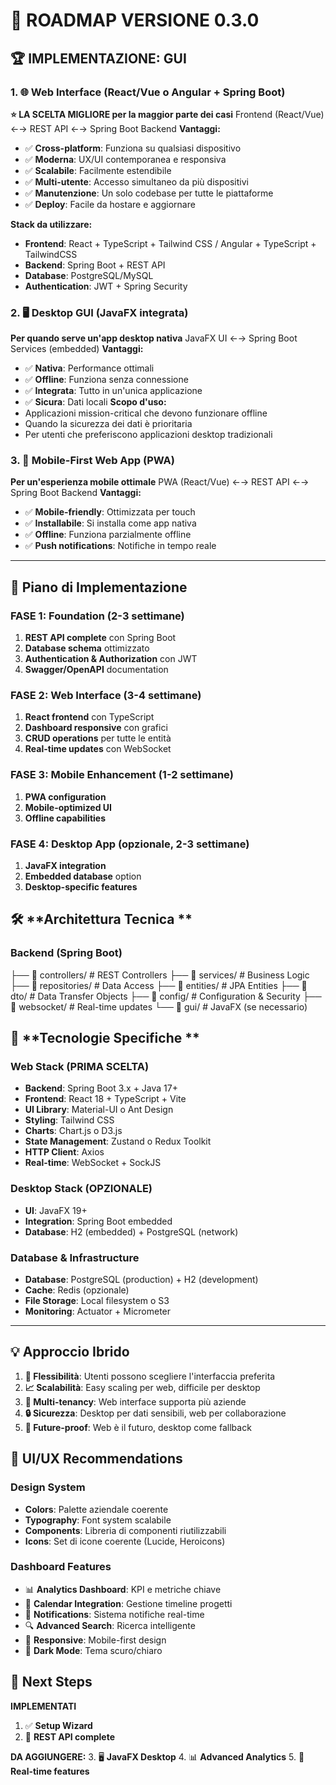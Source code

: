 # 🎨 ROADMAP VERSIONE 0.3.0

## 🏆 **IMPLEMENTAZIONE: GUI**
### 1. 🌐 **Web Interface (React/Vue o Angular + Spring Boot)**
**⭐ LA SCELTA MIGLIORE per la maggior parte dei casi**
Frontend (React/Vue) ←→ REST API ←→ Spring Boot Backend
**Vantaggi:**
- ✅ **Cross-platform**: Funziona su qualsiasi dispositivo
- ✅ **Moderna**: UX/UI contemporanea e responsiva  
- ✅ **Scalabile**: Facilmente estendibile
- ✅ **Multi-utente**: Accesso simultaneo da più dispositivi
- ✅ **Manutenzione**: Un solo codebase per tutte le piattaforme
- ✅ **Deploy**: Facile da hostare e aggiornare

**Stack da utilizzare:**
- **Frontend**: React + TypeScript + Tailwind CSS / Angular + TypeScript + TailwindCSS
- **Backend**: Spring Boot + REST API
- **Database**: PostgreSQL/MySQL
- **Authentication**: JWT + Spring Security

### 2. 🖥️ **Desktop GUI (JavaFX integrata)**
**Per quando serve un'app desktop nativa**
JavaFX UI ←→ Spring Boot Services (embedded)
**Vantaggi:**
- ✅ **Nativa**: Performance ottimali
- ✅ **Offline**: Funziona senza connessione
- ✅ **Integrata**: Tutto in un'unica applicazione
- ✅ **Sicura**: Dati locali
**Scopo d'uso:**
- Applicazioni mission-critical che devono funzionare offline
- Quando la sicurezza dei dati è prioritaria
- Per utenti che preferiscono applicazioni desktop tradizionali

### 3. 📱 **Mobile-First Web App (PWA)**
**Per un'esperienza mobile ottimale**
PWA (React/Vue) ←→ REST API ←→ Spring Boot Backend
**Vantaggi:**
- ✅ **Mobile-friendly**: Ottimizzata per touch
- ✅ **Installabile**: Si installa come app nativa
- ✅ **Offline**: Funziona parzialmente offline
- ✅ **Push notifications**: Notifiche in tempo reale

---
## 🚀 **Piano di Implementazione**

### **FASE 1: Foundation (2-3 settimane)**
1. **REST API complete** con Spring Boot
2. **Database schema** ottimizzato
3. **Authentication & Authorization** con JWT
4. **Swagger/OpenAPI** documentation

### **FASE 2: Web Interface (3-4 settimane)**
1. **React frontend** con TypeScript
2. **Dashboard responsive** con grafici
3. **CRUD operations** per tutte le entità
4. **Real-time updates** con WebSocket

### **FASE 3: Mobile Enhancement (1-2 settimane)**  
1. **PWA configuration**
2. **Mobile-optimized UI**
3. **Offline capabilities**

### **FASE 4: Desktop App (opzionale, 2-3 settimane)**
1. **JavaFX integration**
2. **Embedded database** option
3. **Desktop-specific features**

## 🛠️ **Architettura Tecnica **

### **Backend (Spring Boot)**
├── 📁 controllers/ # REST Controllers
├── 📁 services/ # Business Logic
├── 📁 repositories/ # Data Access
├── 📁 entities/ # JPA Entities
├── 📁 dto/ # Data Transfer Objects
├── 📁 config/ # Configuration & Security
├── 📁 websocket/ # Real-time updates
└── 📁 gui/ # JavaFX (se necessario)

## 🎯 **Tecnologie Specifiche **

### **Web Stack (PRIMA SCELTA)**
- **Backend**: Spring Boot 3.x + Java 17+
- **Frontend**: React 18 + TypeScript + Vite
- **UI Library**: Material-UI o Ant Design
- **Styling**: Tailwind CSS
- **Charts**: Chart.js o D3.js
- **State Management**: Zustand o Redux Toolkit
- **HTTP Client**: Axios
- **Real-time**: WebSocket + SockJS

### **Desktop Stack (OPZIONALE)**
- **UI**: JavaFX 19+
- **Integration**: Spring Boot embedded
- **Database**: H2 (embedded) + PostgreSQL (network)

### **Database & Infrastructure**
- **Database**: PostgreSQL (production) + H2 (development)
- **Cache**: Redis (opzionale)
- **File Storage**: Local filesystem o S3
- **Monitoring**: Actuator + Micrometer

---

## 💡 **Approccio Ibrido**

1. **🔄 Flessibilità**: Utenti possono scegliere l'interfaccia preferita
2. **📈 Scalabilità**: Easy scaling per web, difficile per desktop
3. **👥 Multi-tenancy**: Web interface supporta più aziende
4. **🔒 Sicurezza**: Desktop per dati sensibili, web per collaborazione
5. **🚀 Future-proof**: Web è il futuro, desktop come fallback

## 🎨 **UI/UX Recommendations**

### **Design System**
- **Colors**: Palette aziendale coerente
- **Typography**: Font system scalabile
- **Components**: Libreria di componenti riutilizzabili
- **Icons**: Set di icone coerente (Lucide, Heroicons)

### **Dashboard Features**
- 📊 **Analytics Dashboard**: KPI e metriche chiave
- 📅 **Calendar Integration**: Gestione timeline progetti
- 🔔 **Notifications**: Sistema notifiche real-time  
- 🔍 **Advanced Search**: Ricerca intelligente
- 📱 **Responsive**: Mobile-first design
- 🌙 **Dark Mode**: Tema scuro/chiaro

## 🎯 **Next Steps**

**IMPLEMENTATI**
1. ✅ **Setup Wizard**
2. 🔨 **REST API complete** 

**DA AGGIUNGERE:**
3. 🖥️ **JavaFX Desktop**
4. 📊 **Advanced Analytics**
5. 🔔 **Real-time features**

